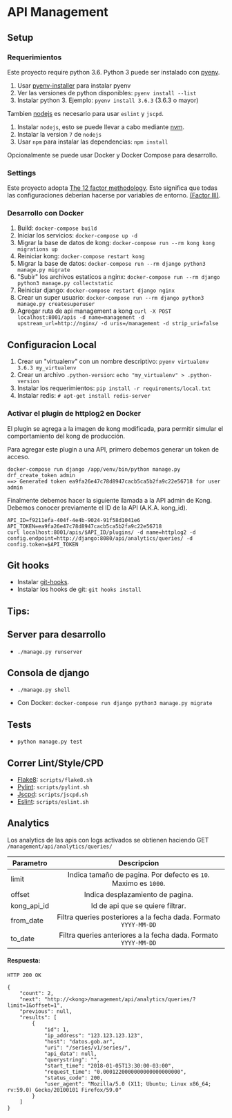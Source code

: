 # API Management

## Setup

### Requerimientos

Este proyecto require python 3.6.
Python 3 puede ser instalado con [pyenv](https://github.com/pyenv/pyenv).

1. Usar [pyenv-installer](https://github.com/pyenv/pyenv-installer) para instalar pyenv
1. Ver las versiones de python disponibles: `pyenv install --list`
1. Instalar python 3. Ejemplo: `pyenv install 3.6.3` (3.6.3 o mayor)


Tambien [nodejs](https://nodejs.org/en/) es necesario para usar `eslint` y `jscpd`.

1. Instalar `nodejs`, esto se puede llevar a cabo mediante [nvm](https://github.com/creationix/nvm).
1. Instalar la version `7` de `nodejs`
1. Usar `npm` para instalar las dependencias: `npm install`


Opcionalmente se puede usar Docker y Docker Compose para desarrollo.

### Settings

Este proyecto adopta [The 12 factor methodology](https://12factor.net/).
Esto significa que todas las configuraciones deberian hacerse por variables de entorno. [(Factor III)](https://12factor.net/config).

### Desarrollo con Docker

1. Build: `docker-compose build`
1. Iniciar los servicios: `docker-compose up -d`
1. Migrar la base de datos de kong: `docker-compose run --rm kong kong migrations up`
1. Reiniciar kong: `docker-compose restart kong`
1. Migrar la base de datos: `docker-compose run --rm django python3 manage.py migrate`
1. "Subir" los archivos estaticos a nginx: `docker-compose run --rm django python3 manage.py collectstatic`
1. Reiniciar django: `docker-compose restart django nginx`
1. Crear un super usuario: `docker-compose run --rm django python3 manage.py createsuperuser`
1. Agregar ruta de api management a kong `curl -X POST localhost:8001/apis -d name=management -d upstream_url=http://nginx/ -d uris=/management -d strip_uri=false`

## Configuracion Local

1. Crear un "virtualenv" con un nombre descriptivo: `pyenv virtualenv 3.6.3 my_virtualenv`
1. Crear un archivo `.python-version`: `echo "my_virtualenv" > .python-version`
1. Instalar los requerimientos: `pip install -r requirements/local.txt`
1. Instalar redis: `# apt-get install redis-server`

### Activar el plugin de httplog2 en Docker

El plugin se agrega a la imagen de kong modificada, para permitir simular el comportamiento del kong de producción.

Para agregar este plugin a una API, primero debemos generar un token de acceso.

```
docker-compose run django /app/venv/bin/python manage.py drf_create_token admin
==> Generated token ea9fa26e47c78d8947cacb5ca5b2fa9c22e56718 for user admin
```

Finalmente debemos hacer la siguiente llamada a la API admin de Kong.
Debemos conocer previamente el ID de la API (A.K.A. kong_id).

```
API_ID=f9211efa-404f-4e4b-9024-91f58d1041e6
API_TOKEN=ea9fa26e47c78d8947cacb5ca5b2fa9c22e56718
curl localhost:8001/apis/$API_ID/plugins/ -d name=httplog2 -d config.endpoint=http://django:8080/api/analytics/queries/ -d config.token=$API_TOKEN
```

## Git hooks

* Instalar [git-hooks](https://github.com/git-hooks/git-hooks/).
* Instalar los hooks de git: `git hooks install`

## Tips:

## Server para desarrollo

* `./manage.py runserver`

## Consola de django

* `./manage.py shell`

* Con Docker: `docker-compose run django python3 manage.py migrate`

## Tests

* `python manage.py test`

## Correr Lint/Style/CPD


* [Flake8](http://flake8.pycqa.org/en/latest/index.html): `scripts/flake8.sh`
* [Pylint](https://pylint.readthedocs.io/en/latest/): `scripts/pylint.sh`
* [Jscpd](https://github.com/kucherenko/jscpd): `scripts/jscpd.sh`
* [Eslint](https://eslint.org/): `scripts/eslint.sh`


## Analytics

Los analytics de las apis con logs activados se obtienen haciendo GET `/management/api/analytics/queries/`

| Parametro   | Descripcion                                                     |
| ----------- |:---------------------------------------------------------------:|
| limit       | Indica tamaño de pagina. Por defecto es `10`. Maximo es `1000`. |
| offset      | Indica desplazamiento de pagina.                                |
| kong_api_id | Id de api que se quiere filtrar.                                |
| from_date   | Filtra queries posteriores a la fecha dada. Formato `YYYY-MM-DD`|
| to_date     | Filtra queries anteriores a la fecha dada. Formato `YYYY-MM-DD` |

#### Respuesta:
```
HTTP 200 OK
```
```
{
    "count": 2,
    "next": "http://<kong>/management/api/analytics/queries/?limit=1&offset=1",
    "previous": null,
    "results": [
        {
            "id": 1,
            "ip_address": "123.123.123.123",
            "host": "datos.gob.ar",
            "uri": "/series/v1/series/",
            "api_data": null,
            "querystring": "",
            "start_time": "2018-01-05T13:30:00-03:00",
            "request_time": "0.0001220000000000000000000",
            "status_code": 200,
            "user_agent": "Mozilla/5.0 (X11; Ubuntu; Linux x86_64; rv:59.0) Gecko/20100101 Firefox/59.0"
        }
    ]
}
```
